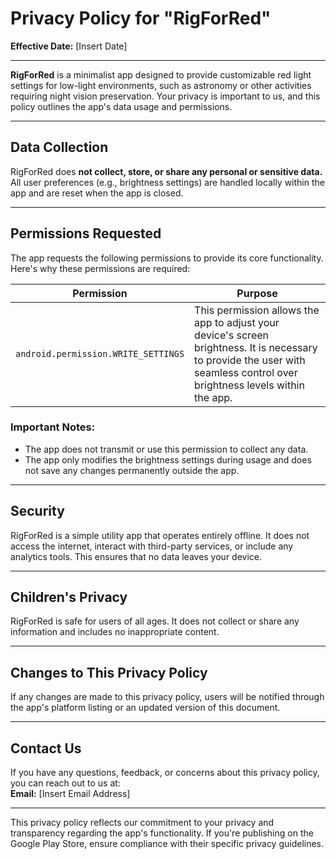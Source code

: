 # Privacy Policy for "RigForRed"

**Effective Date:** [Insert Date]

---

**RigForRed** is a minimalist app designed to provide customizable red light settings for low-light environments, such as astronomy or other activities requiring night vision preservation. Your privacy is important to us, and this policy outlines the app's data usage and permissions.

---

## Data Collection

RigForRed does **not collect, store, or share any personal or sensitive data.**  
All user preferences (e.g., brightness settings) are handled locally within the app and are reset when the app is closed.

---

## Permissions Requested

The app requests the following permissions to provide its core functionality. Here's why these permissions are required:

| **Permission**                       | **Purpose**                                                                                                                                                                     |
|--------------------------------------|---------------------------------------------------------------------------------------------------------------------------------------------------------------------------------|
| `android.permission.WRITE_SETTINGS`  | This permission allows the app to adjust your device's screen brightness. It is necessary to provide the user with seamless control over brightness levels within the app.      |

### Important Notes:
- The app does not transmit or use this permission to collect any data.
- The app only modifies the brightness settings during usage and does not save any changes permanently outside the app.

---

## Security

RigForRed is a simple utility app that operates entirely offline. It does not access the internet, interact with third-party services, or include any analytics tools. This ensures that no data leaves your device.

---

## Children's Privacy

RigForRed is safe for users of all ages. It does not collect or share any information and includes no inappropriate content.

---

## Changes to This Privacy Policy

If any changes are made to this privacy policy, users will be notified through the app's platform listing or an updated version of this document.

---

## Contact Us

If you have any questions, feedback, or concerns about this privacy policy, you can reach out to us at:  
**Email:** [Insert Email Address]  

---

This privacy policy reflects our commitment to your privacy and transparency regarding the app's functionality. If you're publishing on the Google Play Store, ensure compliance with their specific privacy guidelines.
